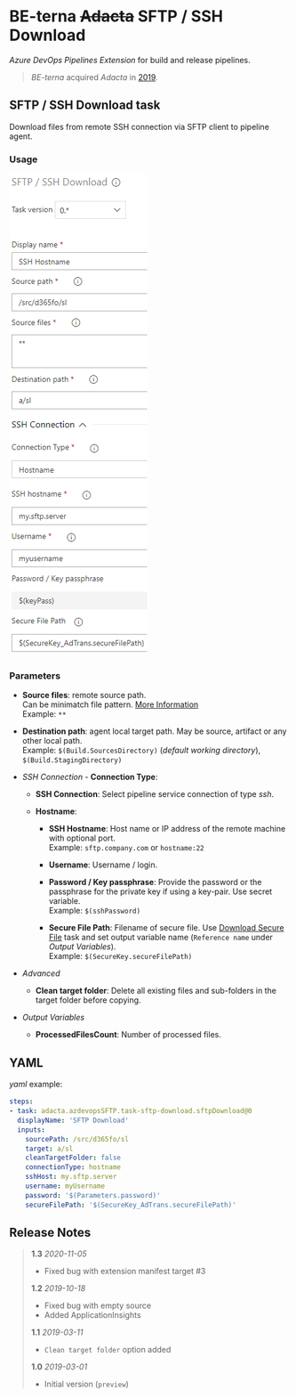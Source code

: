 # BE-terna ~~Adacta~~ SFTP / SSH Download

*Azure DevOps Pipelines Extension* for build and release pipelines.
> _BE-terna_ acquired _Adacta_ in [2019](https://www.be-terna.com/about-us/news/be-terna-and-deutsche-private-equity-acquire-adacta).

## SFTP / SSH Download task

Download files from remote SSH connection via SFTP client to pipeline agent.

### Usage

![SFTP Download with hostname option](screenshots/SFTP-Download-hostname.png)

### Parameters

- **Source files**: remote source path.  
Can be minimatch file pattern. [More Information](https://docs.microsoft.com/en-us/azure/devops/pipelines/tasks/file-matching-patterns?view=azure-devops)  
Example: `**`
- **Destination path**: agent local target path. May be source, artifact or any other local path.  
Example: `$(Build.SourcesDirectory)` (*default working directory*), `$(Build.StagingDirectory)`

- *SSH Connection* - **Connection Type**:
  - **SSH Connection**: Select pipeline service connection of type *ssh*.
  - **Hostname**:

    - **SSH Hostname**: Host name or IP address of the remote machine with optional port.  
    Example: `sftp.company.com` or `hostname:22`

    - **Username**: Username / login.

    - **Password / Key passphrase**: Provide the password or the passphrase for the private key if using a key-pair. Use secret variable.  
    Example: `$(sshPassword)`

    - **Secure File Path**: Filename of secure file. Use [Download Secure File](https://go.microsoft.com/fwlink/?LinkID=862069) task and set output variable name (`Reference name` under *Output Variables*).  
    Example: `$(SecureKey.secureFilePath)`

- *Advanced*
  - **Clean target folder**: Delete all existing files and sub-folders in the target folder before copying.
- *Output Variables*
  - **ProcessedFilesCount**: Number of processed files.

## YAML

*yaml* example:

```yaml
steps:
- task: adacta.azdevopsSFTP.task-sftp-download.sftpDownload@0
  displayName: 'SFTP Download'
  inputs:
    sourcePath: /src/d365fo/sl
    target: a/sl
    cleanTargetFolder: false
    connectionType: hostname
    sshHost: my.sftp.server
    username: myUsername
    password: '$(Parameters.password)'
    secureFilePath: '$(SecureKey_AdTrans.secureFilePath)'
  ```

## Release Notes

> **1.3** *2020-11-05*
>
> - Fixed bug with extension manifest target #3
>
> **1.2** *2019-10-18*
>
> - Fixed bug with empty source
> - Added ApplicationInsights
>
> **1.1** *2019-03-11*
>
> - `Clean target folder` option added
>
> **1.0** *2019-03-01*
>
> - Initial version (`preview`)
